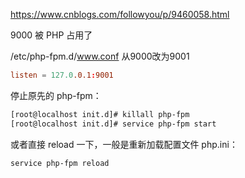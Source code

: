<https://www.cnblogs.com/followyou/p/9460058.html>

9000 被 PHP 占用了

/etc/php-fpm.d/www.conf
从9000改为9001

```conf
listen = 127.0.0.1:9001
```

停止原先的 php-fpm：

```sh
[root@localhost init.d]# killall php-fpm
[root@localhost init.d]# service php-fpm start
```

或者直接 reload 一下，一般是重新加载配置文件 php.ini：

```sh
service php-fpm reload
```
